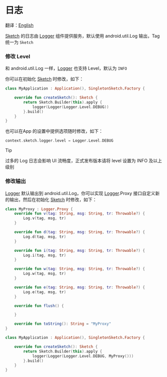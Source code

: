 # 日志

[//]: # (TODO)

翻译：[English](log.md)

[Sketch] 的日志由 [Logger] 组件提供服务，默认使用 android.util.Log 输出，Tag 统一为 `Sketch`

### 修改 Level

和 android.util.Log 一样，[Logger] 也支持 Level，默认为 `INFO`

你可以在初始化 [Sketch] 时修改，如下：

```kotlin
class MyApplication : Application(), SingletonSketch.Factory {

    override fun createSketch(): Sketch {
        return Sketch.Builder(this).apply {
            logger(Logger(Logger.Level.DEBUG))
        }.build()
    }
}
```

也可以在App 的设置中提供选项随时修改，如下：

```kotlin
context.sketch.logger.level = Logger.Level.DEBUG
```

> [!TIP]
> 过多的 Log 日志会影响 UI 流畅度，正式发布版本请将 level 设置为 INFO 及以上级别

### 修改输出

[Logger] 默认输出到 android.util.Log，你可以实现 [Logger].Proxy
接口自定义新的输出，然后在初始化 [Sketch] 时修改，如下：

```kotlin
class MyProxy : Logger.Proxy {
    override fun v(tag: String, msg: String, tr: Throwable?) {
        Log.v(tag, msg, tr)
    }

    override fun d(tag: String, msg: String, tr: Throwable?) {
        Log.d(tag, msg, tr)
    }

    override fun i(tag: String, msg: String, tr: Throwable?) {
        Log.i(tag, msg, tr)
    }

    override fun w(tag: String, msg: String, tr: Throwable?) {
        Log.w(tag, msg, tr)
    }

    override fun e(tag: String, msg: String, tr: Throwable?) {
        Log.e(tag, msg, tr)
    }

    override fun flush() {

    }

    override fun toString(): String = "MyProxy"
}

class MyApplication : Application(), SingletonSketch.Factory {

    override fun createSketch(): Sketch {
        return Sketch.Builder(this).apply {
            logger(Logger(Logger.Level.DEBUG, MyProxy()))
        }.build()
    }
}
```

[Sketch]: ../../sketch-core/src/commonMain/kotlin/com/github/panpf/sketch/Sketch.kt

[Logger]: ../../sketch-core/src/commonMain/kotlin/com/github/panpf/sketch/util/Logger.kt